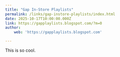 ```yaml
---
title: "Gap In-Store Playlists"
permalink: /links/gap-instore-playlists/index.html
date: 2025-10-17T10:00:00.000Z
link: https://gapplaylists.blogspot.com/?m=0
author:
    web: 'https://gapplaylists.blogspot.com'

---
```


This is so cool.